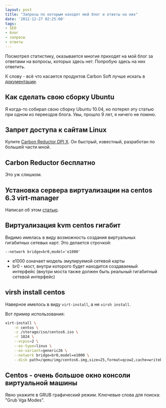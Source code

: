 ```yaml
---
layout: post
title: "Запросы по которым находят мой блог и ответы на них"
date: '2012-12-27 02:25:00'
tags:
- SEO
- блог
- запросы
- ответы
---
```


Посмотрел статистику, оказывается многие приходят на мой блог за ответами на вопросы, которых здесь нет. Попробую здесь на них ответить.

К слову - всё что касается продуктов Carbon Soft лучше искать в [документации](https://docs.carbonsoft.ru).

## Как сделать свою сборку Ubuntu

Я когда-то собирал свою сборку Ubuntu 10.04, но потерял эту статью при одном из переездов блога. Увы, прошло 9 лет, я ничего не помню.

## **Запрет доступа к сайтам Linux**

Купите [Carbon Reductor DPI X](https://www.carbonsoft.ru/products/carbon-reductor/). Он быстрый, известный, разработан по большей части мной.

## Carbon Reductor бесплатно

Это уж слишком.

## Установка сервера виртуализации на centos 6.3 virt-manager

Написал об этом [статью](https://strizhechenko.github.io/2012/12/18/podnimaiem_siervier_virtualizatsii_na_centos_6_3_libvirt_.html).

## Виртуализация kvm centos гигабит

Видимо имелась в виду возможность создания виртуальных гигабитных сетевых карт. Это делается строчкой:

``` shell
--network bridge=br0,model='e1000'
```

- e1000 означает модель эмулируемой сетевой карты
- br0 - мост, внутри которого будет находится создаваемый интерфейс
  (внутри моста также должен быть реальный гигабитный сетевой интерфейс)
  
## virsh install centos

Наверное имелось в виду `virt-install`, а не `virsh install`.

Вот пример использования:

``` bash
virt-install \
	-n centos \
	-c /storage/iso/centos6.iso \
	-r 1024 \
	--vcpus=2 \
	--os-type=linux \
	--os-variant=generic26 \
	--network bridge=br0,model=e1000 \
	--disk path=/qemu/img/centos6.img,size=25,format=qcow2,cache=writeback
```

## Centos - очень большое окно консоли виртуальной машины

Явно укажите в GRUB графический режим. Ключевые слова для поиска: "Grub Vga Modes".
